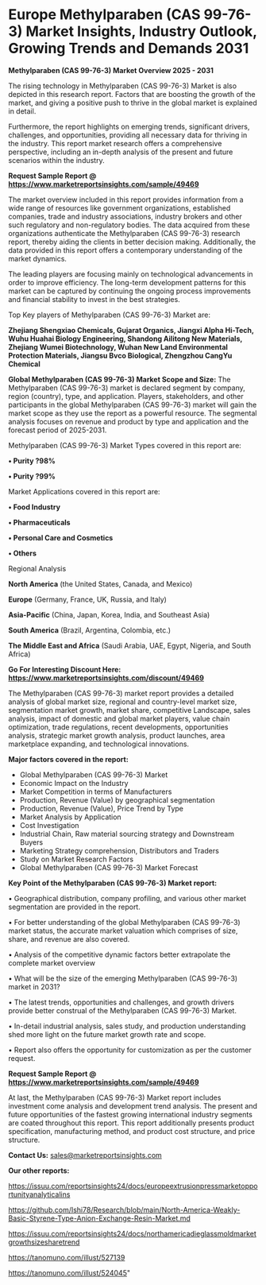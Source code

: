 # Europe Methylparaben (CAS 99-76-3) Market Insights, Industry Outlook, Growing Trends and Demands 2031

<Strong> Methylparaben (CAS 99-76-3) Market Overview 2025 - 2031</strong>

The rising technology in Methylparaben (CAS 99-76-3) Market is also depicted in this research report. Factors that are boosting the growth of the market, and giving a positive push to thrive in the global market is explained in detail.

Furthermore, the report highlights on emerging trends, significant drivers, challenges, and opportunities, providing all necessary data for thriving in the industry. This report market research offers a comprehensive perspective, including an in-depth analysis of the present and future scenarios within the industry.

<strong>Request Sample Report @ <a href=https://www.marketreportsinsights.com/sample/49469>https://www.marketreportsinsights.com/sample/49469</a></strong>

The market overview included in this report provides information from a wide range of resources like government organizations, established companies, trade and industry associations, industry brokers and other such regulatory and non-regulatory bodies. The data acquired from these organizations authenticate the Methylparaben (CAS 99-76-3) research report, thereby aiding the clients in better decision making. Additionally, the data provided in this report offers a contemporary understanding of the market dynamics.

The leading players are focusing mainly on technological advancements in order to improve efficiency. The long-term development patterns for this market can be captured by continuing the ongoing process improvements and financial stability to invest in the best strategies.

Top Key players of Methylparaben (CAS 99-76-3) Market are:

<strong>Zhejiang Shengxiao Chemicals, Gujarat Organics, Jiangxi Alpha Hi-Tech, Wuhu Huahai Biology Engineering, Shandong Ailitong New Materials, Zhejiang Wumei Biotechnology, Wuhan New Land Environmental Protection Materials, Jiangsu Bvco Biological, Zhengzhou CangYu Chemical</strong>

<strong><b>Global Methylparaben (CAS 99-76-3) Market Scope and Size:</b></strong>
The Methylparaben (CAS 99-76-3) market is declared segment by company, region (country), type, and application. Players, stakeholders, and other participants in the global Methylparaben (CAS 99-76-3) market will gain the market scope as they use the report as a powerful resource. The segmental analysis focuses on revenue and product by type and application and the forecast period of 2025-2031.

Methylparaben (CAS 99-76-3) Market Types covered in this report are:

<strong>•  Purity ?98%

•  Purity ?99%</strong>

Market Applications covered in this report are:

<strong>•  Food Industry

•  Pharmaceuticals

•  Personal Care and Cosmetics

•  Others</strong> 

Regional Analysis

<strong>North America</strong> (the United States, Canada, and Mexico)

<strong>Europe</strong> (Germany, France, UK, Russia, and Italy)

<strong>Asia-Pacific</strong> (China, Japan, Korea, India, and Southeast Asia)

<strong>South America</strong> (Brazil, Argentina, Colombia, etc.)

<strong>The Middle East and Africa</strong> (Saudi Arabia, UAE, Egypt, Nigeria, and South Africa)

<strong>Go For Interesting Discount Here: <a href=https://www.marketreportsinsights.com/discount/49469>https://www.marketreportsinsights.com/discount/49469</a></strong>

The Methylparaben (CAS 99-76-3) market report provides a detailed analysis of global market size, regional and country-level market size, segmentation market growth, market share, competitive Landscape, sales analysis, impact of domestic and global market players, value chain optimization, trade regulations, recent developments, opportunities analysis, strategic market growth analysis, product launches, area marketplace expanding, and technological innovations.

<strong><b>Major factors covered in the report:</b></strong>
<ul>
  <li>Global Methylparaben (CAS 99-76-3) Market </li>
  <li>Economic Impact on the Industry</li>
  <li>Market Competition in terms of Manufacturers</li>
  <li>Production, Revenue (Value) by geographical segmentation</li>
  <li>Production, Revenue (Value), Price Trend by Type</li>
  <li>Market Analysis by Application</li>
  <li>Cost Investigation</li>
  <li>Industrial Chain, Raw material sourcing strategy and Downstream Buyers</li>
  <li>Marketing Strategy comprehension, Distributors and Traders</li>
  <li>Study on Market Research Factors</li>
  <li>Global Methylparaben (CAS 99-76-3) Market Forecast</li>
</ul>

<strong><b>Key Point of the Methylparaben (CAS 99-76-3) Market report:</b></strong>

• Geographical distribution, company profiling, and various other market segmentation are provided in the report.

• For better understanding of the global Methylparaben (CAS 99-76-3) market status, the accurate market valuation which comprises of size, share, and revenue are also covered.

• Analysis of the competitive dynamic factors better extrapolate the complete market overview

• What will be the size of the emerging Methylparaben (CAS 99-76-3) market in 2031?

• The latest trends, opportunities and challenges, and growth drivers provide better construal of the Methylparaben (CAS 99-76-3) Market.

• In-detail industrial analysis, sales study, and production understanding shed more light on the future market growth rate and scope.

• Report also offers the opportunity for customization as per the customer request.

<strong>Request Sample Report @ <a href=https://www.marketreportsinsights.com/sample/49469>https://www.marketreportsinsights.com/sample/49469</a></strong>

At last, the Methylparaben (CAS 99-76-3) Market report includes investment come analysis and development trend analysis. The present and future opportunities of the fastest growing international industry segments are coated throughout this report. This report additionally presents product specification, manufacturing method, and product cost structure, and price structure.

<strong>Contact Us:</strong>
sales@marketreportsinsights.com

<strong>Our other reports:</strong>

<a href=https://issuu.com/reportsinsights24/docs/europeextrusionpressmarketopportunityanalyticalins>https://issuu.com/reportsinsights24/docs/europeextrusionpressmarketopportunityanalyticalins</a>

<a href=https://github.com/Ishi78/Research/blob/main/North-America-Weakly-Basic-Styrene-Type-Anion-Exchange-Resin-Market.md>https://github.com/Ishi78/Research/blob/main/North-America-Weakly-Basic-Styrene-Type-Anion-Exchange-Resin-Market.md</a>

<a href=https://issuu.com/reportsinsights24/docs/northamericadieglassmoldmarketgrowthsizesharetrend>https://issuu.com/reportsinsights24/docs/northamericadieglassmoldmarketgrowthsizesharetrend</a>

<a href=https://tanomuno.com/illust/527139>https://tanomuno.com/illust/527139</a>

<a href=https://tanomuno.com/illust/524045>https://tanomuno.com/illust/524045</a>"
